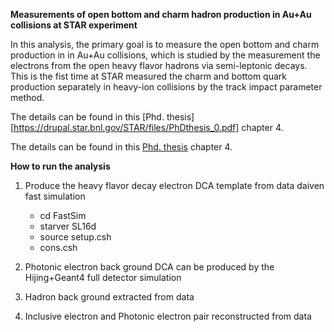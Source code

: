 **Measurements of open bottom and charm hadron production in Au+Au collisions at STAR experiment**

In this analysis, the primary goal is to measure the open bottom and charm production in in Au+Au collisions, which is studied by the measurement the electrons from the open heavy flavor hadrons via semi-leptonic decays. This is the fist time at STAR measured the charm and bottom quark production separately in heavy-ion collisions by the track impact parameter method.

The details can be found in this [Phd. thesis] [https://drupal.star.bnl.gov/STAR/files/PhDthesis_0.pdf] chapter 4.

The details can be found in this [Phd. thesis](https://drupal.star.bnl.gov/STAR/files/PhDthesis_0.pdf "Tite") chapter 4.

[1]: https://drupal.star.bnl.gov/STAR/files/PhDthesis_0.pdf/ "Title"

**How to run the analysis**

1. Produce the heavy flavor decay electron DCA template from data daiven fast simulation
    * cd FastSim
    * starver SL16d
    * source setup.csh
    * cons.csh
2. Photonic electron back ground DCA can be produced by the Hijing+Geant4 full detector simulation 

3. Hadron back ground extracted from data

4. Inclusive electron and Photonic electron pair reconstructed from data
  


